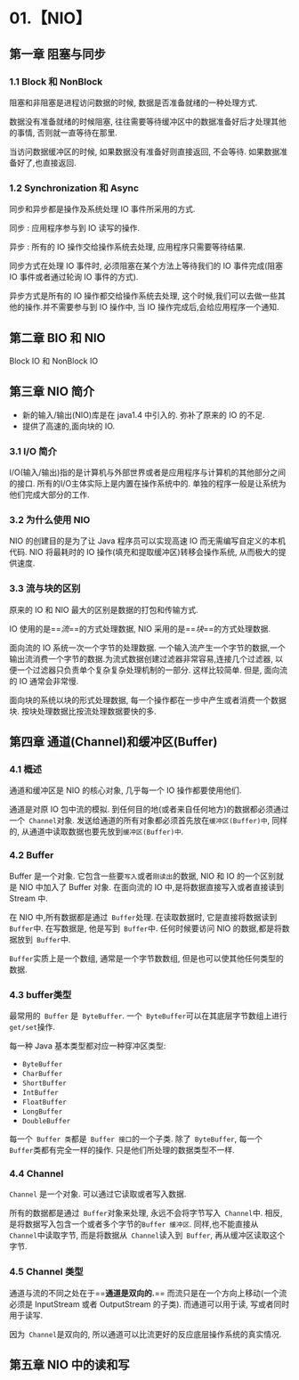 # 01.【NIO】

## 第一章 阻塞与同步
### 1.1 Block 和 NonBlock
阻塞和非阻塞是进程访问数据的时候, 数据是否准备就绪的一种处理方式.

数据没有准备就绪的时候阻塞, 往往需要等待缓冲区中的数据准备好后才处理其他的事情, 否则就一直等待在那里.

当访问数据缓冲区的时候, 如果数据没有准备好则直接返回, 不会等待. 如果数据准备好了,也直接返回.

### 1.2 Synchronization 和 Async
同步和异步都是操作及系统处理 IO 事件所采用的方式.

同步 : 应用程序参与到 IO 读写的操作.

异步 : 所有的 IO 操作交给操作系统去处理, 应用程序只需要等待结果.

同步方式在处理 IO 事件时, 必须阻塞在某个方法上等待我们的 IO 事件完成(阻塞 IO 事件或者通过轮询 IO 事件的方式).

异步方式是所有的 IO 操作都交给操作系统去处理, 这个时候,我们可以去做一些其他的操作.并不需要参与到 IO 操作中, 当 IO 操作完成后,会给应用程序一个通知.

## 第二章 BIO 和 NIO
Block IO 和 NonBlock IO


## 第三章 NIO 简介
- 新的输入/输出(NIO)库是在 java1.4 中引入的. 弥补了原来的 IO 的不足.
- 提供了高速的,面向块的 IO.

### 3.1 I/O 简介
I/O(输入/输出)指的是计算机与外部世界或者是应用程序与计算机的其他部分之间的接口. 所有的I/O主体实际上是内置在操作系统中的. 单独的程序一般是让系统为他们完成大部分的工作.

### 3.2 为什么使用 NIO
NIO 的创建目的是为了让 Java 程序员可以实现高速 IO 而无需编写自定义的本机代码. NIO 将最耗时的 IO 操作(填充和提取缓冲区)转移会操作系统, 从而极大的提供速度.

### 3.3 流与块的区别
原来的 IO 和 NIO 最大的区别是数据的打包和传输方式.

IO 使用的是==*流*==的方式处理数据, NIO 采用的是==*块*==的方式处理数据.

面向流的 IO 系统一次一个字节的处理数据. 一个输入流产生一个字节的数据,一个输出流消费一个字节的数据.为流式数据创建过滤器非常容易,连接几个过滤器, 以便一个过滤器只负责单个复杂复杂处理机制的一部分. 这样比较简单. 但是, 面向流的 IO 通常会非常慢.

面向块的系统以块的形式处理数据, 每一个操作都在一步中产生或者消费一个数据块. 按块处理数据比按流处理数据要快的多.

## 第四章 通道(Channel)和缓冲区(Buffer)
### 4.1 概述
通道和缓冲区是 NIO 的核心对象, 几乎每一个 IO 操作都要使用他们.

通道是对原 IO 包中流的模拟. 到任何目的地(或者来自任何地方)的数据都必须通过一个` Channel`对象. 发送给通道的所有对象都必须首先放在`缓冲区(Buffer)中`, 同样的, 从通道中读取数据也要先放到`缓冲区(Buffer)中`.

### 4.2 Buffer
Buffer 是一个对象. 它包含一些要`写入`或者`刚读出`的数据, NIO 和 IO 的一个区别就是 NIO 中加入了 Buffer 对象. 在面向流的 IO 中,是将数据直接写入或者直接读到 Stream 中.

在 NIO 中,所有数据都是通过` Buffer`处理. 在读取数据时, 它是直接将数据读到` Buffer`中. 在写数据是, 他是写到` Buffer`中. 任何时候要访问 NIO 的数据,都是将数据放到` Buffer`中.

`Buffer`实质上是一个数组, 通常是一个字节数数组, 但是也可以使其他任何类型的数据.

### 4.3 buffer类型
最常用的` Buffer` 是` ByteBuffer`. 一个` ByteBuffer`可以在其底层字节数组上进行` get/set`操作.

每一种 Java 基本类型都对应一种穿冲区类型:
- `ByteBuffer`
- `CharBuffer`
- `ShortBuffer`
- `IntBuffer`
- `FloatBuffer`
- `LongBuffer`
- `DoubleBuffer`

每一个` Buffer 类`都是` Buffer 接口`的一个子类. 除了` ByteBuffer`, 每一个` Buffer`类都有完全一样的操作. 只是他们所处理的数据类型不一样.

### 4.4 Channel
`Channel` 是一个对象. 可以通过它读取或者写入数据.

所有的数据都是通过` Buffer`对象来处理, 永远不会将字节写入` Channel`中. 相反, 是将数据写入包含一个或者多个字节的`Buffer 缓冲区`. 同样,也不能直接从` Channel`中读取字节, 而是将数据从` Channel`读入到` Buffer`, 再从缓冲区读取这个字节.

### 4.5 Channel 类型
通道与流的不同之处在于==**通道是双向的.**== 而流只是在一个方向上移动(一个流必须是 InputStream 或者 OutputStream 的子类). 而通道可以用于读, 写或者同时用于读写.

因为` Channel`是双向的, 所以通道可以比流更好的反应底层操作系统的真实情况.

## 第五章 NIO 中的读和写